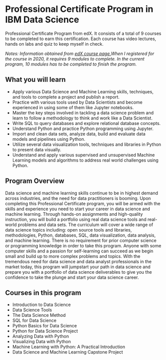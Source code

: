 # Professional Certificate Program in IBM Data Science
Professional Certificate Program from edX.
It consists of a total of 9 courses to be completed to earn this certification. 
Each course has video lectures, hands on labs and quiz to keep myself in check.

_Notes: Information obtained from [edX course page.](https://www.edx.org/professional-certificate/ibm-data-science?index=product&queryID=d5dd5055bdcddaeefc0d08f0c7b80430&position=1)When I registered for the course in 2020, it requires 9 modules to complete. In the current program, 10 modules has to be completed to finish the program._


## What you will learn
* Apply various Data Science and Machine Learning skills, techniques, and tools to complete a project and publish a report.
* Practice with various tools used by Data Scientists and become experienced in using some of them like Jupyter notebooks.
* Master the key steps involved in tackling a data science problem and learn to follow a methodology to think and work like a Data Scientist.
* Write SQL to query databases and explore relational database concepts.
* Understand Python and practice Python programming using Jupyter.
* Import and clean data sets, analyze data, build and evaluate data models and pipelines using Python.
* Utilize several data visualization tools, techniques and libraries in Python to present data visually.
* Understand and apply various supervised and unsupervised Machine Learning models and algorithms to address real world challenges using Python.

## Program Overview
Data science and machine learning skills continue to be in highest demand across industries, and the need for data practitioners is booming. Upon completing this Professional Certificate program, you will be armed with the skills and experience you need to start your career in data science and machine learning. Through hands-on assignments and high-quality instruction, you will build a portfolio using real data science tools and real-world problems and data sets. The curriculum will cover a wide range of data science topics including: open source tools and libraries, methodologies, Python, databases, SQL, data visualization, data analysis, and machine learning. There is no requirement for prior computer science or programming knowledge in order to take this program. Anyone with some computer skills and a passion for self-learning can succeed as we begin small and build up to more complex problems and topics. With the tremendous need for data science and data analyst professionals in the market today, this program will jumpstart your path in data science and prepare you with a portfolio of data science deliverables to give you the confidence to take the plunge and start your data science career. 

## Courses in this program
* Introduction to Data Science
* Data Science Tools
* The Data Science Method
* SQL for Data Science
* Python Basics for Data Science
* Python for Data Science Project
* Analyzing Data with Python
* Visualizing Data with Python
* Machine Learning with Python: A Practical Introduction
* Data Science and Machine Learning Capstone Project
